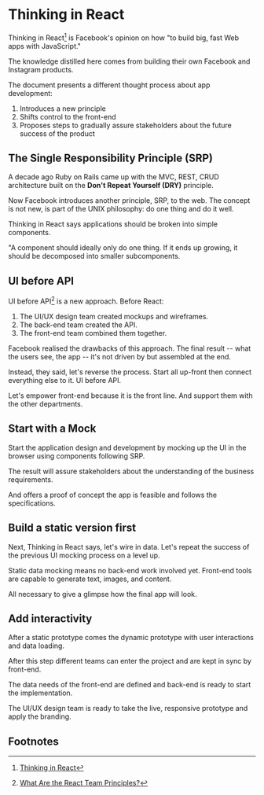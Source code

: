 # Thinking in React

Thinking in React[^1] is Facebook's opinion on how "to build big, fast Web apps with JavaScript."

The knowledge distilled here comes from building their own Facebook and Instagram products. 

The document presents a different thought process about app development:

1. Introduces a new principle
2. Shifts control to the front-end
3. Proposes steps to gradually assure stakeholders about the future success of the product

## The Single Responsibility Principle (SRP)

A decade ago Ruby on Rails came up with the MVC, REST, CRUD architecture built on the **Don't Repeat Yourself (DRY)** principle.

Now Facebook introduces another principle, SRP, to the web. The concept is not new, is part of the UNIX philosophy: do one thing and do it well.

Thinking in React says applications should be broken into simple components. 

"A component should ideally only do one thing. If it ends up growing, it should be decomposed into smaller subcomponents. 

## UI before API

UI before API[^2] is a new approach. Before React:

1. The UI/UX design team created mockups and wireframes.
2. The back-end team created the API.
3. The front-end team combined them together. 

Facebook realised the drawbacks of this approach. The final result -- what the users see, the app -- it's not driven by but assembled at the end.

Instead, they said, let's reverse the process. Start all up-front then connect everything else to it. UI before API.

Let's empower front-end because it is the front line. And support them with the other departments.

## Start with a Mock

Start the application design and development by mocking up the UI in the browser using components following SRP.

The result will assure stakeholders about the understanding of the business requirements. 

And offers a proof of concept the app is feasible and follows the specifications.

## Build a static version first

Next, Thinking in React says, let's wire in data. Let's repeat the success of the previous UI mocking process on a level up.

Static data mocking means no back-end work involved yet. Front-end tools are capable to generate text, images, and content.

All necessary to give a glimpse how the final app will look.

## Add interactivity

After a static prototype comes the dynamic prototype with user interactions and data loading.

After this step different teams can enter the project and are kept in sync by front-end. 

The data needs of the front-end are defined and back-end is ready to start the implementation. 

The UI/UX design team is ready to take the live, responsive prototype and apply the branding.

## Footnotes
[^1]: [Thinking in React](https://reactjs.org/docs/thinking-in-react.html) 
[^2]: [What Are the React Team Principles?](https://overreacted.io/what-are-the-react-team-principles/)


